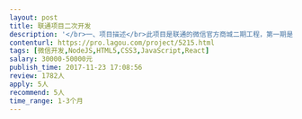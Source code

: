 ```yaml
---                
layout: post       
title: 联通项目二次开发           
description: '</br>一、项目描述</br>此项目是联通的微信官方商城二期工程，第一期是用vue框架搭建的，数据库是POSTGRE，现在人员变动，需要找懂此技术的开发团队进行二期工程的开发</br>二、功能需求</br>1、6个财务报表</br>2、在原有基础上修改积分商城存取方式，要用先进先出的进销存方式存取积分</br>3、5个积分获取活动方案</br>三、要求</br>对nodejs和vue要很熟悉，有足够的经验和案例，需要能提供后续维护服务，最好在昆明，面对面好沟通。</br>'     
contenturl: https://pro.lagou.com/project/5215.html      
tags: [微信开发,NodeJS,HTML5,CSS3,JavaScript,React]            
salary: 30000-50000元          
publish_time: 2017-11-23 17:08:56         
review: 1782人                   
apply: 5人                   
recommend: 5人                   
time_range: 1-3个月              
---                 
```

